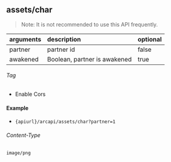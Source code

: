 ## assets/char

> Note: It is not recommended to use this API frequently.

| arguments | description                  | optional |
|:----------|:-----------------------------|----------|
| partner   | partner id                   | false    |
| awakened  | Boolean, partner is awakened | true     |

###### Tag

* Enable Cors

#### Example

+ `{apiurl}/arcapi/assets/char?partner=1`

###### Content-Type

```
image/png
```